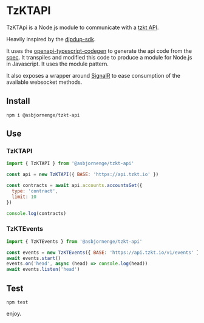 # TzKTAPI

TzKTApi is a Node.js module to communicate with a [tzkt API](https://api.tzkt.io/).

Heavily inspired by the [dipdup-sdk](https://github.com/dipdup-net/dipdup-sdk).

It uses the [openapi-typescript-codegen](https://github.com/ferdikoomen/openapi-typescript-codegen) to generate the api code from the [spec](https://api.tzkt.io/v1/swagger.json). It transpiles and modified this code to produce a module for Node.js in Javascript. It uses the module pattern.

It also exposes a wrapper around [SignalR](https://docs.microsoft.com/en-us/aspnet/core/signalr/introduction?view=aspnetcore-6.0) to ease consumption of the available websocket methods.

## Install

```
npm i @asbjornenge/tzkt-api
```

## Use

### TzKTAPI

```js
import { TzKTAPI } from '@asbjornenge/tzkt-api'

const api = new TzKTAPI({ BASE: 'https://api.tzkt.io' })

const contracts = await api.accounts.accountsGet({
  type: 'contract',
  limit: 10
})

console.log(contracts)
```

### TzKTEvents

```js
import { TzKTEvents } from '@asbjornenge/tzkt-api'

const events = new TzKTEvents({ BASE: 'https://api.tzkt.io/v1/events' })
await events.start()
events.on('head', async (head) => console.log(head))
await events.listen('head')
```

## Test

```
npm test
```

enjoy. 
